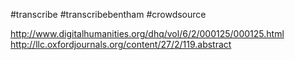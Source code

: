 #transcribe
#transcribebentham
#crowdsource

http://www.digitalhumanities.org/dhq/vol/6/2/000125/000125.html
http://llc.oxfordjournals.org/content/27/2/119.abstract